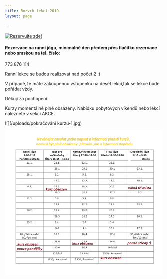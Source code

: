 ```yaml
---
title: Rozvrh lekcí 2019
layout: page

---
```

<a href="https://www.supersaas.cz/schedule/Yoga_s_Barou/j%C3%B3gov%C3%A1n%C3%AD">
<img src="//static.supersaas.net/cz/but/rezervace1.png" alt="Rezervujte zde!"/></a>

#### Rezervace na ranní jógu, minimálně den předem přes tlačítko **rezervace** nebo smskou na tel. číslo:

773 876 114

Ranní lekce se budou realizovat nad počet 2 :)

V případě,že máte zakoupenou vstupenku na deset lekcí,tak se lekce bude pořádat vždy.

Děkuji za pochopení.

Kurzy momentálně plně obsazeny. Nabídku pobytových víkendů nebo lekcí naleznete v sekci AKCE.

![](/uploads/pokračování kurzu-1.jpg)

![](/uploads/jjjjjjjj2222.jpg)